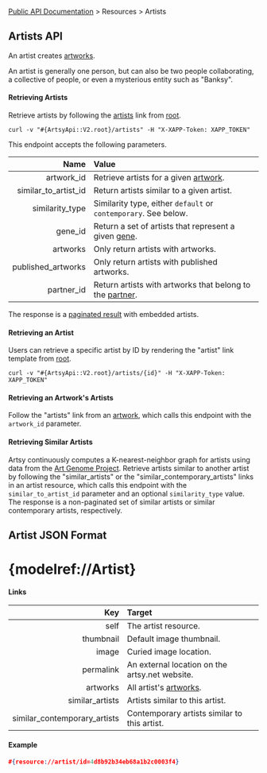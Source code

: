 [Public API Documentation](/v2) &gt; Resources &gt; Artists

## Artists API

An artist creates [artworks](/v2/docs/artworks).

An artist is generally one person, but can also be two people collaborating, a collective of people, or even a mysterious entity such as "Banksy".

#### Retrieving Artists

Retrieve artists by following the [artists](#{ArtsyApi::V2.root}/artists) link from [root](#{ArtsyApi::V2.root}).

```
curl -v "#{ArtsyApi::V2.root}/artists" -H "X-XAPP-Token: XAPP_TOKEN"
```

This endpoint accepts the following parameters.

Name                    | Value                                                                                       |
-----------------------:|:--------------------------------------------------------------------------------------------|
artwork\_id             | Retrieve artists for a given [artwork](/v2/docs/artworks).                                     |
similar\_to\_artist\_id | Return artists similar to a given artist.                                                   |
similarity\_type        | Similarity type, either `default` or `contemporary`. See below.                             |
gene\_id                | Return a set of artists that represent a given [gene](/v2/docs/genes).                         |
artworks                | Only return artists with artworks.                                                          |
published\_artworks     | Only return artists with published artworks.                                                |
partner\_id             | Return artists with artworks that belong to the [partner](/v2/docs/partners).                  |

The response is a [paginated result](/v2/docs/pagination) with embedded artists.

#### Retrieving an Artist

Users can retrieve a specific artist by ID by rendering the "artist" link template from [root](#{ArtsyApi::V2.root}).

```
curl -v "#{ArtsyApi::V2.root}/artists/{id}" -H "X-XAPP-Token: XAPP_TOKEN"
```

#### Retrieving an Artwork's Artists

Follow the "artists" link from an [artwork](/v2/docs/artworks), which calls this endpoint with the `artwork_id` parameter.

#### Retrieving Similar Artists

Artsy continuously computes a K-nearest-neighbor graph for artists using data from the [Art Genome Project](https://artsy.net/about/the-art-genome-project). Retrieve artists similar to another artist by following the "similar\_artists" or the "similar\_contemporary\_artists" links in an artist resource, which calls this endpoint with the `similar_to_artist_id` parameter and an optional `similarity_type` value. The response is a non-paginated set of similar artists or similar contemporary artists, respectively.

## Artist JSON Format

# {modelref://Artist}

#### Links

Key                              | Target                                          |
--------------------------------:|:------------------------------------------------|
self                             | The artist resource.                            |
thumbnail                        | Default image thumbnail.                        |
image                            | Curied image location.                          |
permalink                        | An external location on the artsy.net website.  |
artworks                         | All artist's [artworks](/v2/docs/artworks).        |
similar\_artists                 | Artists similar to this artist.                 |
similar\_contemporary\_artists   | Contemporary artists similar to this artist.    |

#### Example

``` json
#{resource://artist/id=4d8b92b34eb68a1b2c0003f4}
```
